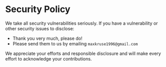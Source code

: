 # Security Policy

We take all security vulnerabilities seriously.
If you have a vulnerability or other security issues to disclose:

- Thank you very much, please do!
- Please send them to us by emailing `maxkruse1996@gmail.com`

We appreciate your efforts and responsible disclosure and will make every effort to acknowledge your contributions.
